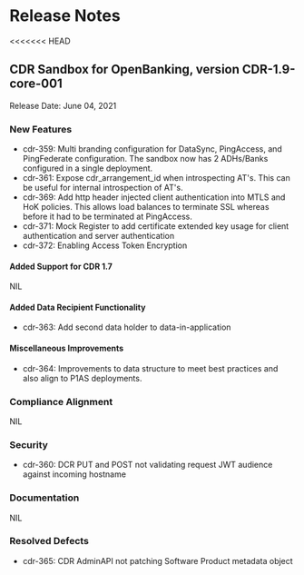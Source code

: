 # Release Notes

<<<<<<< HEAD
## CDR Sandbox for OpenBanking, version CDR-1.9-core-001

Release Date: June 04, 2021

### New Features
- cdr-359: Multi branding configuration for DataSync, PingAccess, and PingFederate configuration. The sandbox now has 2 ADHs/Banks configured in a single deployment.
- cdr-361: Expose cdr_arrangement_id when introspecting AT's. This can be useful for internal introspection of AT's.
- cdr-369: Add http header injected client authentication into MTLS and HoK policies. This allows load balances to terminate SSL whereas before it had to be terminated at PingAccess.
- cdr-371: Mock Register to add certificate extended key usage for client authentication and server authentication
- cdr-372: Enabling Access Token Encryption

#### Added Support for CDR 1.7
NIL

#### Added Data Recipient Functionality
- cdr-363: Add second data holder to data-in-application

#### Miscellaneous Improvements
- cdr-364: Improvements to data structure to meet best practices and also align to P1AS deployments.


### Compliance Alignment
NIL

### Security
- cdr-360: DCR PUT and POST not validating request JWT audience against incoming hostname


### Documentation
NIL

### Resolved Defects
- cdr-365: CDR AdminAPI not patching Software Product metadata object
